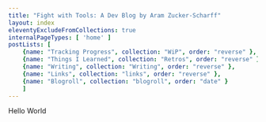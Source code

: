 ```yaml
---
title: "Fight with Tools: A Dev Blog by Aram Zucker-Scharff"
layout: index
eleventyExcludeFromCollections: true
internalPageTypes: [ 'home' ]
postLists: [
	{name: "Tracking Progress", collection: "WiP", order: "reverse" },
	{name: "Things I Learned", collection: "Retros", order: "reverse" },
	{name: "Writing", collection: "Writing", order: "reverse" },
	{name: "Links", collection: "links", order: "reverse" },
	{name: "Blogroll", collection: "blogroll", order: "date" }
	]
---
```

Hello World
